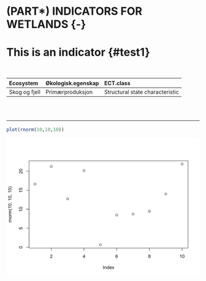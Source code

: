 # (PART\*) INDICATORS FOR WETLANDS {-}

# This is an indicator {#test1}

<br />







|Ecosystem     |Økologisk.egenskap |ECT.class                       |
|:-------------|:------------------|:-------------------------------|
|Skog og fjell |Primærproduksjon   |Structural state characteristic |


<br />
<br />

<hr />





```r
plot(rnorm(10,10,10))
```

<img src="indicatorTest_files/figure-html/unnamed-chunk-4-1.png" width="672" />

